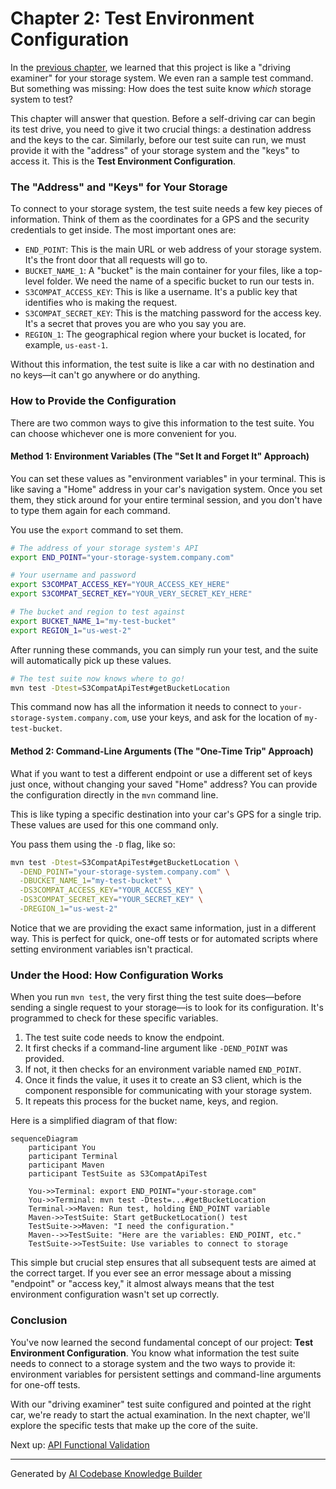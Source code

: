 # Chapter 2: Test Environment Configuration

In the [previous chapter](01_s3_compatibility_test_suite_.md), we learned that this project is like a "driving examiner" for your storage system. We even ran a sample test command. But something was missing: How does the test suite know *which* storage system to test?

This chapter will answer that question. Before a self-driving car can begin its test drive, you need to give it two crucial things: a destination address and the keys to the car. Similarly, before our test suite can run, we must provide it with the "address" of your storage system and the "keys" to access it. This is the **Test Environment Configuration**.

### The "Address" and "Keys" for Your Storage

To connect to your storage system, the test suite needs a few key pieces of information. Think of them as the coordinates for a GPS and the security credentials to get inside. The most important ones are:

*   `END_POINT`: This is the main URL or web address of your storage system. It's the front door that all requests will go to.
*   `BUCKET_NAME_1`: A "bucket" is the main container for your files, like a top-level folder. We need the name of a specific bucket to run our tests in.
*   `S3COMPAT_ACCESS_KEY`: This is like a username. It's a public key that identifies who is making the request.
*   `S3COMPAT_SECRET_KEY`: This is the matching password for the access key. It's a secret that proves you are who you say you are.
*   `REGION_1`: The geographical region where your bucket is located, for example, `us-east-1`.

Without this information, the test suite is like a car with no destination and no keys—it can't go anywhere or do anything.

### How to Provide the Configuration

There are two common ways to give this information to the test suite. You can choose whichever one is more convenient for you.

#### Method 1: Environment Variables (The "Set It and Forget It" Approach)

You can set these values as "environment variables" in your terminal. This is like saving a "Home" address in your car's navigation system. Once you set them, they stick around for your entire terminal session, and you don't have to type them again for each command.

You use the `export` command to set them.

```bash
# The address of your storage system's API
export END_POINT="your-storage-system.company.com"

# Your username and password
export S3COMPAT_ACCESS_KEY="YOUR_ACCESS_KEY_HERE"
export S3COMPAT_SECRET_KEY="YOUR_VERY_SECRET_KEY_HERE"

# The bucket and region to test against
export BUCKET_NAME_1="my-test-bucket"
export REGION_1="us-west-2"
```
After running these commands, you can simply run your test, and the suite will automatically pick up these values.

```bash
# The test suite now knows where to go!
mvn test -Dtest=S3CompatApiTest#getBucketLocation
```
This command now has all the information it needs to connect to `your-storage-system.company.com`, use your keys, and ask for the location of `my-test-bucket`.

#### Method 2: Command-Line Arguments (The "One-Time Trip" Approach)

What if you want to test a different endpoint or use a different set of keys just once, without changing your saved "Home" address? You can provide the configuration directly in the `mvn` command line.

This is like typing a specific destination into your car's GPS for a single trip. These values are used for this one command only.

You pass them using the `-D` flag, like so:

```bash
mvn test -Dtest=S3CompatApiTest#getBucketLocation \
  -DEND_POINT="your-storage-system.company.com" \
  -DBUCKET_NAME_1="my-test-bucket" \
  -DS3COMPAT_ACCESS_KEY="YOUR_ACCESS_KEY" \
  -DS3COMPAT_SECRET_KEY="YOUR_SECRET_KEY" \
  -DREGION_1="us-west-2"
```
Notice that we are providing the exact same information, just in a different way. This is perfect for quick, one-off tests or for automated scripts where setting environment variables isn't practical.

### Under the Hood: How Configuration Works

When you run `mvn test`, the very first thing the test suite does—before sending a single request to your storage—is to look for its configuration. It's programmed to check for these specific variables.

1.  The test suite code needs to know the endpoint.
2.  It first checks if a command-line argument like `-DEND_POINT` was provided.
3.  If not, it then checks for an environment variable named `END_POINT`.
4.  Once it finds the value, it uses it to create an S3 client, which is the component responsible for communicating with your storage system.
5.  It repeats this process for the bucket name, keys, and region.

Here is a simplified diagram of that flow:

```mermaid
sequenceDiagram
    participant You
    participant Terminal
    participant Maven
    participant TestSuite as S3CompatApiTest

    You->>Terminal: export END_POINT="your-storage.com"
    You->>Terminal: mvn test -Dtest=...#getBucketLocation
    Terminal->>Maven: Run test, holding END_POINT variable
    Maven->>TestSuite: Start getBucketLocation() test
    TestSuite->>Maven: "I need the configuration."
    Maven-->>TestSuite: "Here are the variables: END_POINT, etc."
    TestSuite->>TestSuite: Use variables to connect to storage
```

This simple but crucial step ensures that all subsequent tests are aimed at the correct target. If you ever see an error message about a missing "endpoint" or "access key," it almost always means that the test environment configuration wasn't set up correctly.

### Conclusion

You've now learned the second fundamental concept of our project: **Test Environment Configuration**. You know what information the test suite needs to connect to a storage system and the two ways to provide it: environment variables for persistent settings and command-line arguments for one-off tests.

With our "driving examiner" test suite configured and pointed at the right car, we're ready to start the actual examination. In the next chapter, we'll explore the specific tests that make up the core of the suite.

Next up: [API Functional Validation](03_api_functional_validation_.md)

---

Generated by [AI Codebase Knowledge Builder](https://github.com/The-Pocket/Tutorial-Codebase-Knowledge)
